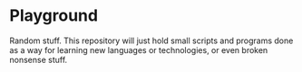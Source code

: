 Playground
==========

Random stuff. This repository will just hold small scripts and programs done
as a way for learning new languages or technologies, or even broken nonsense
stuff.
